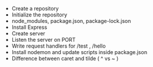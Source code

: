 - Create a repository 
- Initialize the repository
- node_modules, package.json, package-lock.json
- Install Express
- Create server
- Listen the server on PORT
- Write request handlers for /test , /hello
- Install nodemon and update scripts inside package.json
- Difference between caret and tilde ( ^ vs ~ )